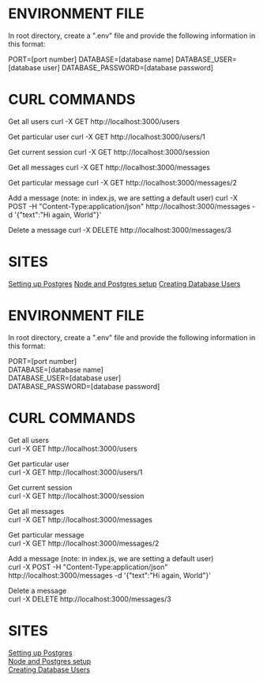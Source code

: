 # ENVIRONMENT FILE

In root directory, create a ".env" file and provide the following information in this format:

PORT=[port number]
DATABASE=[database name]
DATABASE_USER=[database user]
DATABASE_PASSWORD=[database password]

# CURL COMMANDS

Get all users
curl -X GET http://localhost:3000/users

Get particular user
curl -X GET http://localhost:3000/users/1

Get current session
curl -X GET http://localhost:3000/session

Get all messages
curl -X GET http://localhost:3000/messages

Get particular message
curl -X GET http://localhost:3000/messages/2

Add a message (note: in index.js, we are setting a default user)
curl -X POST -H "Content-Type:application/json" http://localhost:3000/messages -d '{"text":"Hi again, World"}'

Delete a message
curl -X DELETE http://localhost:3000/messages/3

# SITES

[Setting up Postgres](https://www.robinwieruch.de/postgres-sql-macos-setup/)
[Node and Postgres setup](https://www.robinwieruch.de/postgres-express-setup-tutorial/)
[Creating Database Users](https://www.cyberciti.biz/faq/howto-add-postgresql-user-account/)

# ENVIRONMENT FILE

In root directory, create a ".env" file and provide the following information in this format:

PORT=[port number]  
DATABASE=[database name]  
DATABASE_USER=[database user]  
DATABASE_PASSWORD=[database password]

# CURL COMMANDS

Get all users  
curl -X GET http://localhost:3000/users

Get particular user  
curl -X GET http://localhost:3000/users/1

Get current session  
curl -X GET http://localhost:3000/session

Get all messages  
curl -X GET http://localhost:3000/messages

Get particular message  
curl -X GET http://localhost:3000/messages/2

Add a message (note: in index.js, we are setting a default user)  
curl -X POST -H "Content-Type:application/json" http://localhost:3000/messages -d '{"text":"Hi again, World"}'

Delete a message  
curl -X DELETE http://localhost:3000/messages/3

# SITES

[Setting up Postgres](https://www.robinwieruch.de/postgres-sql-macos-setup/)  
[Node and Postgres setup](https://www.robinwieruch.de/postgres-express-setup-tutorial/)  
[Creating Database Users](https://www.cyberciti.biz/faq/howto-add-postgresql-user-account/)

